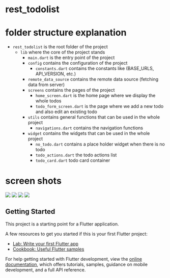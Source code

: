 # rest_todolist


# folder structure explanation
- `rest_todolist` is the root folder of the project
    - `lib` where the core of the project stands
        - `main.dart` is the entry point of the project
        - `config` contains the configuration of the project
            - `constants.dart` contains the constants like (BASE_URLS, API_VERSION, etc.)
        - `remote_data_source` contains the remote data source (fetching data from server)
        - `screens` contains the pages of the project
            - `home_screen.dart` is the home page where we display the whole todos
            - `todo_form_screen.dart` is the page where we add a new todo and also edit an existing todo
        - `utils` contains general functions that can be used in the whole project
            - `navigations.dart` contains the navigation functions
        - `widget` contains the widgets that can be used in the whole project
            - `no_todo.dart` contains a place holder widget when there is no todo
            - `todo_actions.dart` the todo actions list
            - `todo_card.dart` todo card container
           


# screen shots

<img src="https://github.com/elMeniwy/flutter_rest_todolist/blob/main/project_screenshots/1.png">

<img src="https://github.com/elMeniwy/flutter_rest_todolist/blob/main/project_screenshots/2.png">

<img src="https://github.com/elMeniwy/flutter_rest_todolist/blob/main/project_screenshots/3.png">

<img src="https://github.com/elMeniwy/flutter_rest_todolist/blob/main/project_screenshots/4.png">




## Getting Started

This project is a starting point for a Flutter application.

A few resources to get you started if this is your first Flutter project:

- [Lab: Write your first Flutter app](https://docs.flutter.dev/get-started/codelab)
- [Cookbook: Useful Flutter samples](https://docs.flutter.dev/cookbook)

For help getting started with Flutter development, view the
[online documentation](https://docs.flutter.dev/), which offers tutorials,
samples, guidance on mobile development, and a full API reference.
